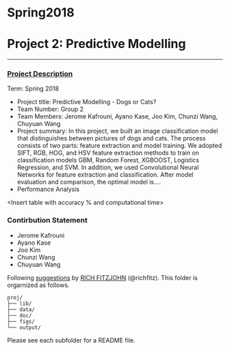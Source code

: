 # Spring2018


# Project 2: Predictive Modelling

----


### [Project Description](doc/)

Term: Spring 2018

+ Project title: Predictive Modelling - Dogs or Cats?
+ Team Number: Group 2
+ Team Members: Jerome Kafrouni, Ayano Kase, Joo Kim, Chunzi Wang, Chuyuan Wang
+ Project summary: In this project, we built an image classification model that distinguishes between pictures of dogs and cats. The process consists of two parts: feature extraction and model training. We adopted SIFT, RGB, HOG, and HSV feature extraction methods to train on classification models GBM, Random Forest, XGBOOST, Logistics Regression, and SVM. In addition, we used Convolutional Neural Networks for feature extraction and classification. After model evaluation and comparison, the optimal model is....
+ Performance Analysis

<Insert table with accuracy % and computational time>


### Contirbution Statement

+ Jerome Kafrouni
+ Ayano Kase
+ Joo Kim
+ Chunzi Wang
+ Chuyuan Wang


Following [suggestions](http://nicercode.github.io/blog/2013-04-05-projects/) by [RICH FITZJOHN](http://nicercode.github.io/about/#Team) (@richfitz). This folder is orgarnized as follows.

```
proj/
├── lib/
├── data/
├── doc/
├── figs/
└── output/
```

Please see each subfolder for a README file.

